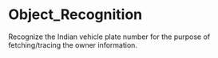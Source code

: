 # Object_Recognition
 Recognize the Indian vehicle plate number for the purpose of fetching/tracing the owner information. 
